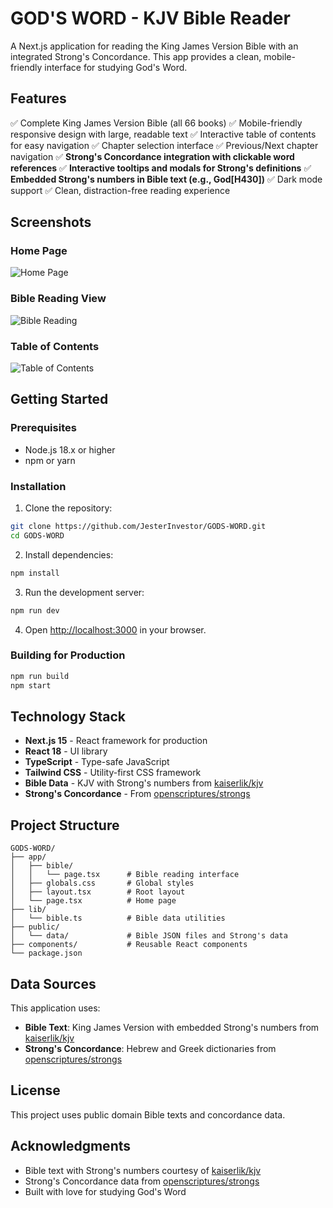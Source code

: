 # GOD'S WORD - KJV Bible Reader

A Next.js application for reading the King James Version Bible with an integrated Strong's Concordance. This app provides a clean, mobile-friendly interface for studying God's Word.

## Features

✅ Complete King James Version Bible (all 66 books)
✅ Mobile-friendly responsive design with large, readable text
✅ Interactive table of contents for easy navigation
✅ Chapter selection interface
✅ Previous/Next chapter navigation
✅ **Strong's Concordance integration with clickable word references**
✅ **Interactive tooltips and modals for Strong's definitions**
✅ **Embedded Strong's numbers in Bible text (e.g., God[H430])**
✅ Dark mode support
✅ Clean, distraction-free reading experience

## Screenshots

### Home Page
![Home Page](https://github.com/user-attachments/assets/6d5b4912-10b8-4229-9794-446652071dfd)

### Bible Reading View
![Bible Reading](https://github.com/user-attachments/assets/dd547643-cf66-4101-93c9-628f2b7decd9)

### Table of Contents
![Table of Contents](https://github.com/user-attachments/assets/49a437ad-deb7-4d2f-a140-cbef5a3b9d58)

## Getting Started

### Prerequisites

- Node.js 18.x or higher
- npm or yarn

### Installation

1. Clone the repository:
```bash
git clone https://github.com/JesterInvestor/GODS-WORD.git
cd GODS-WORD
```

2. Install dependencies:
```bash
npm install
```

3. Run the development server:
```bash
npm run dev
```

4. Open [http://localhost:3000](http://localhost:3000) in your browser.

### Building for Production

```bash
npm run build
npm start
```

## Technology Stack

- **Next.js 15** - React framework for production
- **React 18** - UI library
- **TypeScript** - Type-safe JavaScript
- **Tailwind CSS** - Utility-first CSS framework
- **Bible Data** - KJV with Strong's numbers from [kaiserlik/kjv](https://github.com/kaiserlik/kjv)
- **Strong's Concordance** - From [openscriptures/strongs](https://github.com/openscriptures/strongs)

## Project Structure

```
GODS-WORD/
├── app/
│   ├── bible/
│   │   └── page.tsx      # Bible reading interface
│   ├── globals.css       # Global styles
│   ├── layout.tsx        # Root layout
│   └── page.tsx          # Home page
├── lib/
│   └── bible.ts          # Bible data utilities
├── public/
│   └── data/             # Bible JSON files and Strong's data
├── components/           # Reusable React components
└── package.json
```

## Data Sources

This application uses:
- **Bible Text**: King James Version with embedded Strong's numbers from [kaiserlik/kjv](https://github.com/kaiserlik/kjv)
- **Strong's Concordance**: Hebrew and Greek dictionaries from [openscriptures/strongs](https://github.com/openscriptures/strongs)

## License

This project uses public domain Bible texts and concordance data.

## Acknowledgments

- Bible text with Strong's numbers courtesy of [kaiserlik/kjv](https://github.com/kaiserlik/kjv)
- Strong's Concordance data from [openscriptures/strongs](https://github.com/openscriptures/strongs)
- Built with love for studying God's Word
